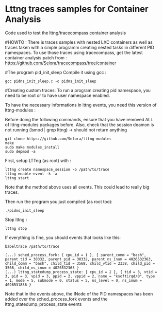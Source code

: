 # Lttng traces samples for Container Analysis
Code used to test the lttng/tracecompass container analysis


#HOWTO :
There is traces samples with nested LXC containers as well as traces taken with a simple programm creating nested tasks in different PID namespaces.
To use those traces using tracecompass, get the latest container analysis patch from :
https://github.com/Selora/tracecompass/tree/container

#The program pid_init_sleep
Compile it using gcc :
```
gcc pidns_init_sleep.c -o pidns_init_sleep
```

#Creating custom traces:
To run a program creating pid namespace, you need to be root or to have user namespace enabled.

To have the necessary informations in lttng events, you need this version of lttng-modules :

Before doing the following commands, ensure that you have removed ALL of lttng-modules packages before.
Also, check that the session deamon is not running (lsmod | grep lttng) -> should not return anything

```
git clone https://github.com/Selora/lttng-modules
make
sudo make modules_install
sudo depmod -a
```

First, setup LTTng (as root) with :
```
lttng create namespace_session -o /path/to/trace
lttng enable-event -k -a
lttng start
```
Note that the method above uses all events. This could lead to really big traces.

Then run the program you just compiled (as root too):
```
./pidns_init_sleep
```

Stop lttng :
```
lttng stop
```

If everything is fine, you should events that looks like this:
```
babeltrace /path/to/trace 

(...) sched_process_fork: { cpu_id = 1 }, { parent_comm = "bash", parent_tid = 30332, parent_pid = 30332, parent_ns_inum = 4026532363, child_comm = "bash", child_tid = 3568, child_vtid = 2338, child_pid = 3568, child_ns_inum = 4026532363 }
(...) lttng_statedump_process_state: { cpu_id = 2 }, { tid = 3, vtid = 3, pid = 3, vpid = 3, ppid = 2, vppid = 2, name = "ksoftirqd/0", type = 1, mode = 5, submode = 0, status = 5, ns_level = 0, ns_inum = 4026531836 }
```
Note that in the events above, the INode of the PID namespaces has been added over the sched_process_fork events and the lttng_statedump_process_state events
